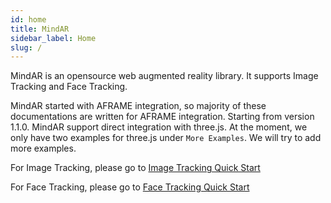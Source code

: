 ```yaml
---
id: home 
title: MindAR 
sidebar_label: Home 
slug: /
---
```


MindAR is an opensource web augmented reality library. It supports Image Tracking and Face Tracking.

MindAR started with AFRAME integration, so majority of these documentations are written for AFRAME integration.
Starting from version 1.1.0. MindAR support direct integration with three.js. At the moment, we only have two examples for three.js under `More Examples`. We will try to add more examples.

For Image Tracking, please go to [Image Tracking Quick Start](./quick-start/overview)

For Face Tracking, please go to [Face Tracking Quick Start](./face-tracking-quick-start/overview)
